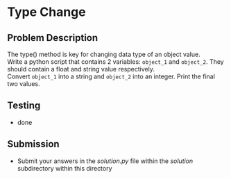 # Type Change

## Problem Description
The type() method is key for changing data type  of an object value.  
Write a python script that contains 2 variables: `object_1` and `object_2`. They should contain a float and string value respectively.  
Convert `object_1` into a string and `object_2` into an integer.
Print the final two values.

## Testing
* done

## Submission
* Submit your answers in the *solution.py* file within the *solution* subdirectory within this directory

